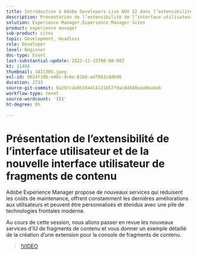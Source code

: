 ```yaml
---
title: Introduction à Adobe Developers Live NOV 22 dans l’extensibilité de l’interface utilisateur et la nouvelle interface utilisateur Fragment de contenu
description: Présentation de l’extensibilité de l’interface utilisateur et du nouvel outil de Experience Manager de contenu Adobe propose de nouveaux services qui réduisent les coûts de maintenance, offrent constamment les dernières améliorations aux utilisateurs et peuvent être personnalisés et étendus avec une pile technologique frontale moderne. Au cours de cette session, nous allons passer en revue les nouveaux services de l’interface utilisateur de fragments de contenu et vous donner un exemple détaillé de la création d’une extension pour la console de fragments de contenu.
solution: Experience Manager,Experience Manager Sites
product: experience manager
sub-product: sites
topic: Development, Headless
role: Developer
level: Beginner
doc-type: Event
last-substantial-update: 2022-11-15T00:00:00Z
kt: 11484
thumbnail: 3411305.jpeg
exl-id: 9624f106-e48c-4c6e-81b8-adf083c8db96
duration: 2733
source-git-commit: 9a297cda953d4414131657f9ac84580aea0eabeb
workflow-type: tm+mt
source-wordcount: '151'
ht-degree: 0%

---
```


# Présentation de l’extensibilité de l’interface utilisateur et de la nouvelle interface utilisateur de fragments de contenu

Adobe Experience Manager propose de nouveaux services qui réduisent les coûts de maintenance, offrent constamment les dernières améliorations aux utilisateurs et peuvent être personnalisés et étendus avec une pile de technologies frontales moderne.

Au cours de cette session, nous allons passer en revue les nouveaux services d’IU de fragments de contenu et vous donner un exemple détaillé de la création d’une extension pour la console de fragments de contenu.

>[!VIDEO](https://video.tv.adobe.com/v/3411305/?quality=12&learn=on)
